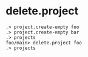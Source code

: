 # delete.project

```ucm
.> project.create-empty foo
.> project.create-empty bar
.> projects
foo/main> delete.project foo
.> projects
```
